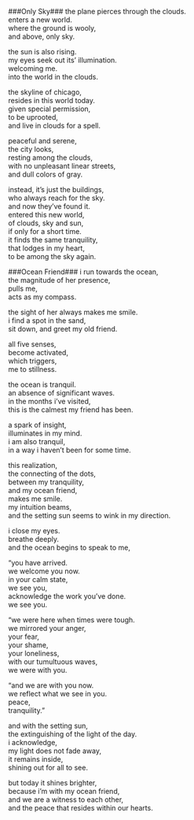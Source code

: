 ###Only Sky###
the plane pierces through the clouds.  
enters a new world.  
where the ground is wooly,  
and above, only sky.  

the sun is also rising.  
my eyes seek out its’ illumination.  
welcoming me.  
into the world in the clouds.  

the skyline of chicago,  
resides in this world today.  
given special permission,  
to be uprooted,  
and live in clouds for a spell.  

peaceful and serene,  
the city looks,  
resting among the clouds,  
with no unpleasant linear streets,  
and dull colors of gray.  

instead, it’s just the buildings,  
who always reach for the sky.  
and now they’ve found it.  
entered this new world,  
of clouds, sky and sun,  
if only for a short time.  
it finds the same tranquility,  
that lodges in my heart,  
to be among the sky again.  


###Ocean Friend###
i run towards the ocean,  
the magnitude of her presence,  
pulls me,  
acts as my compass.  

the sight of her always makes me smile.  
i find a spot in the sand,  
sit down, and greet my old friend.  

all five senses,  
become activated,  
which triggers,  
me to stillness.  

the ocean is tranquil.  
an absence of significant waves.  
in the months i’ve visited,  
this is the calmest my friend has been.  

a spark of insight,  
illuminates in my mind.  
i am also tranquil,  
in a way i haven’t been for some time.  

this realization,  
the connecting of the dots,  
between my tranquility,  
and my ocean friend,  
makes me smile.  
my intuition beams,  
and the setting sun seems to wink in my direction.  

i close my eyes.  
breathe deeply.  
and the ocean begins to speak to me,  

“you have arrived.  
we welcome you now.  
in your calm state,  
we see you,  
acknowledge the work you’ve done.  
we see you.  

“we were here when times were tough.  
we mirrored your anger,  
your fear,  
your shame,  
your loneliness,  
with our tumultuous waves,  
we were with you.  

“and we are with you now.  
we reflect what we see in you.  
peace,  
tranquility.”  

and with the setting sun,  
the extinguishing of the light of the day.  
i acknowledge,  
my light does not fade away,  
it remains inside,  
shining out for all to see.  

but today it shines brighter,  
because i’m with my ocean friend,  
and we are a witness to each other,  
and the peace that resides within our hearts.  